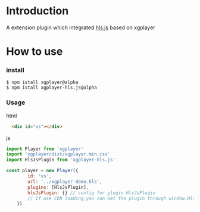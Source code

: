# Introduction
  A extension plugin which integrated [hls.js](https://github.com/video-dev/hls.js) based on xgplayer

# How to use
### install

```shell
$ npm istall xgplayer@alpha
$ npm istall xgplayer-hls.js@alpha
```
### Usage
html
```html
  <div id="vs"></div>
```
js
```javascript
import Player from 'xgplayer'
import 'xgplayer/dist/xgplayer.min.css'
import HlsJsPlugin from 'xgplayer-hls.js'

const player = new Player({
        id: 'vs',
        url: '../xgplayer-demo.hls',
        plugins: [HlsJsPlugin],
        hlsJsPlugin: {} // config for plugin HlsJsPlugin
        // If use CDN loading,you can Get the plugin through window.HlsJsPlugin
    })
```
